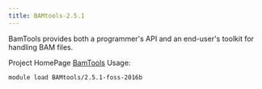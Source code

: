 ```yaml
---
title: BAMtools-2.5.1
---
```

BamTools provides both a programmer's API and an end-user's toolkit for handling BAM files.

Project HomePage [BamTools](https://github.com/pezmaster31/bamtools)
Usage:
```
module load BAMtools/2.5.1-foss-2016b
```
